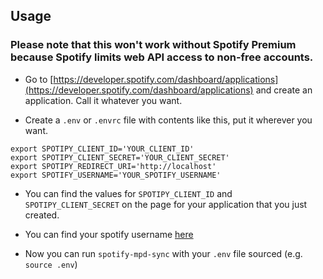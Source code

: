 ## Usage

### Please note that this won't work without Spotify Premium because Spotify limits web API access to non-free accounts.

* Go to [https://developer.spotify.com/dashboard/applications](https://developer.spotify.com/dashboard/applications) and create an application. Call it whatever you want.

* Create a `.env` or `.envrc` file with contents like this, put it wherever you
  want.

```
export SPOTIPY_CLIENT_ID='YOUR_CLIENT_ID'
export SPOTIPY_CLIENT_SECRET='YOUR_CLIENT_SECRET'
export SPOTIPY_REDIRECT_URI='http://localhost'
export SPOTIFY_USERNAME='YOUR_SPOTIFY_USERNAME'
```

* You can find the values for `SPOTIPY_CLIENT_ID` and `SPOTIPY_CLIENT_SECRET`
  on the page for your application that you just created.

* You can find your spotify username [here](https://www.spotify.com/us/account/overview/)

* Now you can run `spotify-mpd-sync` with your `.env` file sourced (e.g. `source .env`)
